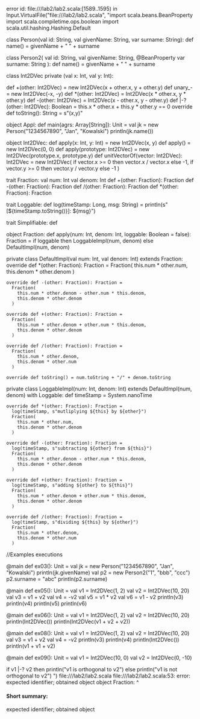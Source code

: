 error id: file://<WORKSPACE>/lab2/lab2.scala:[1589..1595) in Input.VirtualFile("file://<WORKSPACE>/lab2/lab2.scala", "import scala.beans.BeanProperty
import scala.compiletime.ops.boolean
import scala.util.hashing.Hashing.Default

class Person(val id: String, val givenName: String, var surname: String):
  def name() = givenName + " " + surname

class Person2(
    val id: String,
    val givenName: String,
    @BeanProperty var surname: String
):
  def name() = givenName + " " + surname

class Int2DVec private (val x: Int, val y: Int):

  def +(other: Int2DVec) = new Int2DVec(x + other.x, y + other.y)
  def unary_- = new Int2DVec(-x, -y)
  def *(other: Int2DVec) = Int2DVec(x * other.x, y * other.y)
  def -(other: Int2DVec) = Int2DVec(x - other.x, y - other.y)
  def |-?(other: Int2DVec): Boolean = this.x * other.x + this.y * other.y == 0
  override def toString(): String = s"($x,$y)"

object Appl:
  def main(agrs: Array[String]): Unit =
    val jk = new Person("1234567890", "Jan", "Kowalski")
    println(jk.name())

object Int2DVec:
  def apply(x: Int, y: Int) = new Int2DVec(x, y)
  def apply() = new Int2DVec(0, 0)
  def apply(prototype: Int2DVec) = new Int2DVec(prototype.x, prototype.y)
  def unitVectorOf(vector: Int2DVec): Int2DVec = new Int2DVec(
    if vector.x >= 0 then vector.x / vector.x else -1,
    if vector.y >= 0 then vector.y / vector.y else -1
  )

trait Fraction:
  val num: Int
  val denom: Int
  def +(other: Fraction): Fraction
  def -(other: Fraction): Fraction
  def /(other: Fraction): Fraction
  def *(other: Fraction): Fraction

trait Loggable:
  def log(timeStamp: Long, msg: String) =
    println(s"[${timeStamp.toString()}]: ${msg}")

trait Simplifiable:
  def 

object Fraction:
  def apply(num: Int, denom: Int, loggable: Boolean = false): Fraction =
    if loggable then LoggableImpl(num, denom)
    else DefaultImpl(num, denom)

  private class DefaultImpl(val num: Int, val denom: Int) extends Fraction:
    override def *(other: Fraction): Fraction =
      Fraction(
        this.num * other.num,
        this.denom * other.denom
      )

    override def -(other: Fraction): Fraction =
      Fraction(
        this.num * other.denom - other.num * this.denom,
        this.denom * other.denom
      )

    override def +(other: Fraction): Fraction =
      Fraction(
        this.num * other.denom + other.num * this.denom,
        this.denom * other.denom
      )

    override def /(other: Fraction): Fraction =
      Fraction(
        this.num * other.denom,
        this.denom * other.num
      )

    override def toString() = num.toString + "/" + denom.toString

  private class LoggableImpl(num: Int, denom: Int)
      extends DefaultImpl(num, denom)
      with Loggable:
    def timeStamp = System.nanoTime

    override def *(other: Fraction): Fraction =
      log(timeStamp, s"mutliplying ${this} by ${other}")
      Fraction(
        this.num * other.num,
        this.denom * other.denom
      )

    override def -(other: Fraction): Fraction =
      log(timeStamp, s"subtracting ${other} from ${this}")
      Fraction(
        this.num * other.denom - other.num * this.denom,
        this.denom * other.denom
      )

    override def +(other: Fraction): Fraction =
      log(timeStamp, s"adding ${other} to ${this}")
      Fraction(
        this.num * other.denom + other.num * this.denom,
        this.denom * other.denom
      )

    override def /(other: Fraction): Fraction =
      log(timeStamp, s"dividing ${this} by ${other}")
      Fraction(
        this.num * other.denom,
        this.denom * other.num
      )

//Examples executions

@main def ex03(): Unit =
  val jk = new Person("1234567890", "Jan", "Kowalski")
  println(jk.givenName)
  val p2 = new Person2("1", "bbb", "ccc")
  p2.surname = "abc"
  println(p2.surname)

@main def ex05(): Unit =
  val v1 = Int2DVec(1, 2)
  val v2 = Int2DVec(10, 20)
  val v3 = v1 + v2
  val v4 = -v2
  val v5 = v1 * v2
  val v6 = v1 - v2
  println(v3)
  println(v4)
  println(v5)
  println(v6)

@main def ex06(): Unit =
  val v1 = Int2DVec(1, 2)
  val v2 = Int2DVec(10, 20)
  println(Int2DVec())
  println(Int2DVec(v1 + v2 + v2))

@main def ex08(): Unit =
  val v1 = Int2DVec(1, 2)
  val v2 = Int2DVec(10, 20)
  val v3 = v1 + v2
  val v4 = -v2
  println(v3)
  println(v4)
  println(Int2DVec())
  println(v1 + v1 + v2)

@main def ex09(): Unit =
  val v1 = Int2DVec(10, 0)
  val v2 = Int2DVec(0, -10)

  if v1 |-? v2 then println("v1 is orthogonal to v2")
  else println("v1 is not orthogonal to v2")
")
file://<WORKSPACE>/lab2/lab2.scala
file://<WORKSPACE>/lab2/lab2.scala:53: error: expected identifier; obtained object
object Fraction:
^
#### Short summary: 

expected identifier; obtained object